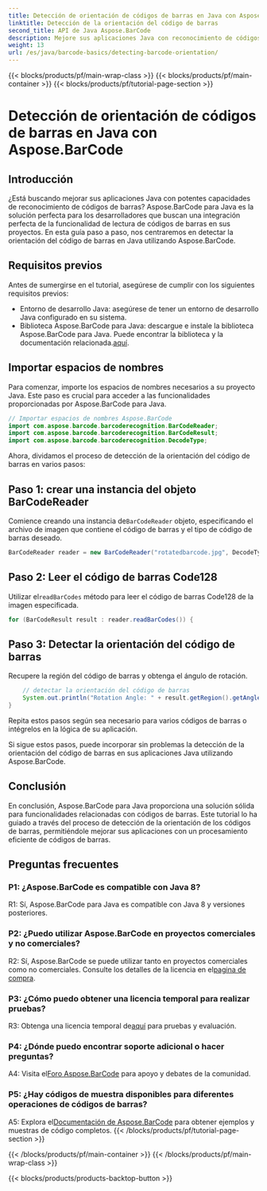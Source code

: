 ```yaml
---
title: Detección de orientación de códigos de barras en Java con Aspose.BarCode
linktitle: Detección de la orientación del código de barras
second_title: API de Java Aspose.BarCode
description: Mejore sus aplicaciones Java con reconocimiento de códigos de barras utilizando Aspose.BarCode para Java. Siga nuestra guía paso a paso para detectar fácilmente la orientación del código de barras.
weight: 13
url: /es/java/barcode-basics/detecting-barcode-orientation/
---
```


{{< blocks/products/pf/main-wrap-class >}}
{{< blocks/products/pf/main-container >}}
{{< blocks/products/pf/tutorial-page-section >}}

# Detección de orientación de códigos de barras en Java con Aspose.BarCode

## Introducción

¿Está buscando mejorar sus aplicaciones Java con potentes capacidades de reconocimiento de códigos de barras? Aspose.BarCode para Java es la solución perfecta para los desarrolladores que buscan una integración perfecta de la funcionalidad de lectura de códigos de barras en sus proyectos. En esta guía paso a paso, nos centraremos en detectar la orientación del código de barras en Java utilizando Aspose.BarCode.

## Requisitos previos

Antes de sumergirse en el tutorial, asegúrese de cumplir con los siguientes requisitos previos:

- Entorno de desarrollo Java: asegúrese de tener un entorno de desarrollo Java configurado en su sistema.
-  Biblioteca Aspose.BarCode para Java: descargue e instale la biblioteca Aspose.BarCode para Java. Puede encontrar la biblioteca y la documentación relacionada.[aquí](https://releases.aspose.com/barcode/java/).

## Importar espacios de nombres

Para comenzar, importe los espacios de nombres necesarios a su proyecto Java. Este paso es crucial para acceder a las funcionalidades proporcionadas por Aspose.BarCode para Java.

```java
// Importar espacios de nombres Aspose.BarCode
import com.aspose.barcode.barcoderecognition.BarCodeReader;
import com.aspose.barcode.barcoderecognition.BarCodeResult;
import com.aspose.barcode.barcoderecognition.DecodeType;
```

Ahora, dividamos el proceso de detección de la orientación del código de barras en varios pasos:

## Paso 1: crear una instancia del objeto BarCodeReader

 Comience creando una instancia de`BarCodeReader` objeto, especificando el archivo de imagen que contiene el código de barras y el tipo de código de barras deseado.

```java
BarCodeReader reader = new BarCodeReader("rotatedbarcode.jpg", DecodeType.CODE_128);
```

## Paso 2: Leer el código de barras Code128

 Utilizar el`readBarCodes` método para leer el código de barras Code128 de la imagen especificada.

```java
for (BarCodeResult result : reader.readBarCodes()) {
```

## Paso 3: Detectar la orientación del código de barras

Recupere la región del código de barras y obtenga el ángulo de rotación.

```java
    // detectar la orientación del código de barras
    System.out.println("Rotation Angle: " + result.getRegion().getAngle());
}
```

Repita estos pasos según sea necesario para varios códigos de barras o intégrelos en la lógica de su aplicación.

Si sigue estos pasos, puede incorporar sin problemas la detección de la orientación del código de barras en sus aplicaciones Java utilizando Aspose.BarCode.

## Conclusión

En conclusión, Aspose.BarCode para Java proporciona una solución sólida para funcionalidades relacionadas con códigos de barras. Este tutorial lo ha guiado a través del proceso de detección de la orientación de los códigos de barras, permitiéndole mejorar sus aplicaciones con un procesamiento eficiente de códigos de barras.

## Preguntas frecuentes

### P1: ¿Aspose.BarCode es compatible con Java 8?

R1: Sí, Aspose.BarCode para Java es compatible con Java 8 y versiones posteriores.

### P2: ¿Puedo utilizar Aspose.BarCode en proyectos comerciales y no comerciales?

 R2: Sí, Aspose.BarCode se puede utilizar tanto en proyectos comerciales como no comerciales. Consulte los detalles de la licencia en el[pagina de compra](https://purchase.aspose.com/buy).

### P3: ¿Cómo puedo obtener una licencia temporal para realizar pruebas?

 R3: Obtenga una licencia temporal de[aquí](https://purchase.aspose.com/temporary-license/) para pruebas y evaluación.

### P4: ¿Dónde puedo encontrar soporte adicional o hacer preguntas?

 A4: Visita el[Foro Aspose.BarCode](https://forum.aspose.com/c/barcode/13) para apoyo y debates de la comunidad.

### P5: ¿Hay códigos de muestra disponibles para diferentes operaciones de códigos de barras?

 A5: Explora el[Documentación de Aspose.BarCode](https://reference.aspose.com/barcode/java/) para obtener ejemplos y muestras de código completos.
{{< /blocks/products/pf/tutorial-page-section >}}

{{< /blocks/products/pf/main-container >}}
{{< /blocks/products/pf/main-wrap-class >}}

{{< blocks/products/products-backtop-button >}}
